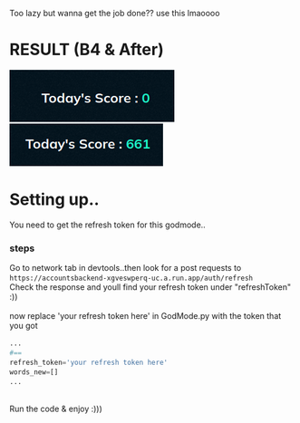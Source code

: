 Too lazy but wanna get the job done?? use this lmaoooo
# RESULT (B4 & After)
![lol](https://raw.githubusercontent.com/1337kid/ExcelSpellBeeGodMode/main/1.png)
![lol](https://raw.githubusercontent.com/1337kid/ExcelSpellBeeGodMode/main/2.png)
# Setting up..
You need to get the refresh token for this godmode..
### steps
Go to network tab in devtools..then look for a post requests to ```https://accountsbackend-xgveswperq-uc.a.run.app/auth/refresh```<br>
Check the response and youll find your refresh token under "refreshToken" :))<br>
<br>
now replace 'your refresh token here' in GodMode.py with the token that you got
```python
...
#==
refresh_token='your refresh token here'
words_new=[]
...
```
<br>
Run the code & enjoy :)))
